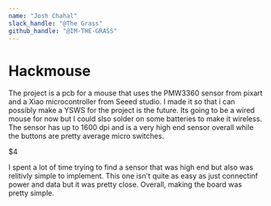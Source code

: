 ```yaml
---
name: "Josh Chahal"
slack_handle: "@The Grass"
github_handle: "@IM-THE-GRASS"
---
```


# Hackmouse

<!-- Describe your board in 2-3 sentences. What are you making? What will it do? -->

The project is a pcb for a mouse that uses the PMW3360 sensor from pixart and a Xiao microcontroller from Seeed studio. 
I made it so that i can possibly make a YSWS for the project is the future. Its going to be a wired mouse for now but I could slso solder on some batteries to make it wireless. 
The sensor has up to 1600 dpi and is a very high end sensor overall while the buttons are pretty average micro switches.

<!-- How much is it going to cost? -->
$4

<!-- Tell us a little bit about your design process. What were some challenges? What helped? ***Totally optional*** -->
I spent a lot of time trying to find a sensor that was high end but also was relitivly simple to implement. This one isn't quite as easy as just connectinf power and data but it was pretty close. Overall, making the board was pretty simple. 
